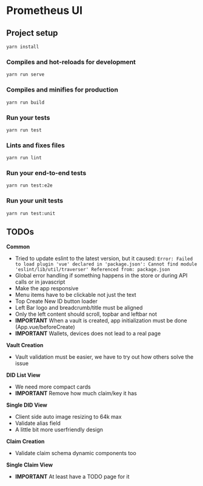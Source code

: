 # Prometheus UI

## Project setup
```
yarn install
```

### Compiles and hot-reloads for development
```
yarn run serve
```

### Compiles and minifies for production
```
yarn run build
```

### Run your tests
```
yarn run test
```

### Lints and fixes files
```
yarn run lint
```

### Run your end-to-end tests
```
yarn run test:e2e
```

### Run your unit tests
```
yarn run test:unit
```

## TODOs

**Common**
* Tried to update eslint to the latest version, but it caused: `Error: Failed to load plugin 'vue' declared in 'package.json': Cannot find module 'eslint/lib/util/traverser'
Referenced from: package.json`
* Global error handling if something happens in the store or during API calls or in javascript
* Make the app responsive
* Menu items have to be clickable not just the text
* Top Create New ID button loader
* Left Bar logo and breadcrumb/title must be aligned
* Only the left content should scroll, topbar and leftbar not
* **IMPORTANT** When a vault is created, app initialization must be done (App.vue/beforeCreate)
* **IMPORTANT** Wallets, devices does not lead to a real page

**Vault Creation**
* Vault validation must be easier, we have to try out how others solve the issue

**DID List View**
* We need more compact cards
* **IMPORTANT** Remove how much claim/key it has

**Single DID View**
* Client side auto image resizing to 64k max
* Validate alias field
* A little bit more userfriendly design

**Claim Creation**
* Validate claim schema dynamic components too

**Single Claim View**
* **IMPORTANT** At least have a TODO page for it